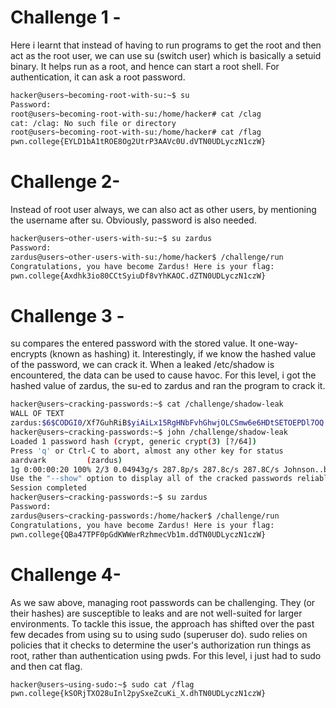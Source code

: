 # Challenge 1 - 
Here i learnt that instead of having to run programs to get the root and then act as the root user, we can use su (switch user) which is basically a setuid binary.
It helps run as a root, and hence can start a root shell.
For authentication, it can ask a root password.
```bash
hacker@users~becoming-root-with-su:~$ su
Password:
root@users~becoming-root-with-su:/home/hacker# cat /clag
cat: /clag: No such file or directory
root@users~becoming-root-with-su:/home/hacker# cat /flag
pwn.college{EYLD1bA1tROE8Og2UtrP3AAVc0U.dVTN0UDLyczN1czW}
```
# Challenge 2-
Instead of root user always, we can also act as other users, by mentioning the username after su.
Obviously, password is also needed.
```bash
hacker@users~other-users-with-su:~$ su zardus
Password:
zardus@users~other-users-with-su:/home/hacker$ /challenge/run
Congratulations, you have become Zardus! Here is your flag:
pwn.college{Axdhk3io80CCtSyiuDf8vYhKAOC.dZTN0UDLyczN1czW}
```
# Challenge 3 -
su compares the entered password with the stored value. 
It one-way-encrypts (known as hashing) it.
Interestingly, if we know the hashed value of the password, we can crack it.
When a leaked /etc/shadow is encountered, the data can be used to cause havoc.
For this level, i got the hashed value of zardus, the su-ed to zardus and ran the program to crack it.
```bash
hacker@users~cracking-passwords:~$ cat /challenge/shadow-leak
WALL OF TEXT
zardus:$6$CODGI0/Xf7GuhRiB$yiAiLx15RgHNbFvhGhwjOLCSmw6e6HDtSETOEPDl7OQ.NJsqzf2CigrlWuesjEb/g5ltuuhk4MQaNgDGDtlCL0:20014:0:99999:7:::
hacker@users~cracking-passwords:~$ john /challenge/shadow-leak
Loaded 1 password hash (crypt, generic crypt(3) [?/64])
Press 'q' or Ctrl-C to abort, almost any other key for status
aardvark         (zardus)
1g 0:00:00:20 100% 2/3 0.04943g/s 287.8p/s 287.8c/s 287.8C/s Johnson..buzz
Use the "--show" option to display all of the cracked passwords reliably
Session completed
hacker@users~cracking-passwords:~$ su zardus
Password:
zardus@users~cracking-passwords:/home/hacker$ /challenge/run
Congratulations, you have become Zardus! Here is your flag:
pwn.college{QBa47TPF0pGdKWWerRzhmecVb1m.ddTN0UDLyczN1czW}
```
# Challenge 4-
As we saw above, managing root passwords can be challenging. 
They (or their hashes) are susceptible to leaks and are not well-suited for larger environments.
To tackle this issue, the approach has shifted over the past few decades from using su to using sudo (superuser do).
sudo relies on policies that it checks to determine the user's authorization run things as root, rather than authentication using pwds.
For this level, i just had to sudo and then cat flag.
```bash
hacker@users~using-sudo:~$ sudo cat /flag
pwn.college{kSORjTXO28uInl2pySxeZcuKi_X.dhTN0UDLyczN1czW}
```
